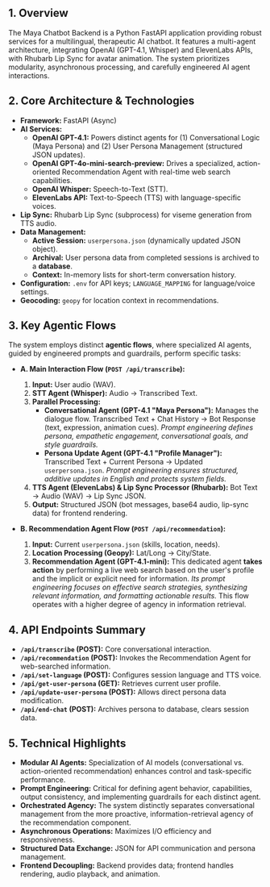 ## 1. Overview

The Maya Chatbot Backend is a Python FastAPI application providing robust services for a multilingual, therapeutic AI chatbot. It features a multi-agent architecture, integrating OpenAI (GPT-4.1, Whisper) and ElevenLabs APIs, with Rhubarb Lip Sync for avatar animation. The system prioritizes modularity, asynchronous processing, and carefully engineered AI agent interactions.

## 2. Core Architecture & Technologies

*   **Framework:** FastAPI (Async)
*   **AI Services:**
    *   **OpenAI GPT-4.1:** Powers distinct agents for (1) Conversational Logic (Maya Persona) and (2) User Persona Management (structured JSON updates).
    *   **OpenAI GPT-4o-mini-search-preview:** Drives a specialized, action-oriented Recommendation Agent with real-time web search capabilities.
    *   **OpenAI Whisper:** Speech-to-Text (STT).
    *   **ElevenLabs API:** Text-to-Speech (TTS) with language-specific voices.
*   **Lip Sync:** Rhubarb Lip Sync (subprocess) for viseme generation from TTS audio.
*   **Data Management:**
    *   **Active Session:** `userpersona.json` (dynamically updated JSON object).
    *   **Archival:** User persona data from completed sessions is archived to a **database**.
    *   **Context:** In-memory lists for short-term conversation history.
*   **Configuration:** `.env` for API keys; `LANGUAGE_MAPPING` for language/voice settings.
*   **Geocoding:** `geopy` for location context in recommendations.

## 3. Key Agentic Flows

The system employs distinct **agentic flows**, where specialized AI agents, guided by engineered prompts and guardrails, perform specific tasks:

*   **A. Main Interaction Flow (`POST /api/transcribe`):**
    1.  **Input:** User audio (WAV).
    2.  **STT Agent (Whisper):** Audio -> Transcribed Text.
    3.  **Parallel Processing:**
        *   **Conversational Agent (GPT-4.1 "Maya Persona"):** Manages the dialogue flow. Transcribed Text + Chat History -> Bot Response (text, expression, animation cues). *Prompt engineering defines persona, empathetic engagement, conversational goals, and style guardrails.*
        *   **Persona Update Agent (GPT-4.1 "Profile Manager"):** Transcribed Text + Current Persona -> Updated `userpersona.json`. *Prompt engineering ensures structured, additive updates in English and protects system fields.*
    4.  **TTS Agent (ElevenLabs) & Lip Sync Processor (Rhubarb):** Bot Text -> Audio (WAV) -> Lip Sync JSON.
    5.  **Output:** Structured JSON (bot messages, base64 audio, lip-sync data) for frontend rendering.

*   **B. Recommendation Agent Flow (`POST /api/recommendation`):**
    1.  **Input:** Current `userpersona.json` (skills, location, needs).
    2.  **Location Processing (Geopy):** Lat/Long -> City/State.
    3.  **Recommendation Agent (GPT-4.1-mini):** This dedicated agent **takes action** by performing a live web search based on the user's profile and the implicit or explicit need for information. *Its prompt engineering focuses on effective search strategies, synthesizing relevant information, and formatting actionable results.* This flow operates with a higher degree of agency in information retrieval.

## 4. API Endpoints Summary

*   **`/api/transcribe` (POST):** Core conversational interaction.
*   **`/api/recommendation` (POST):** Invokes the Recommendation Agent for web-searched information.
*   **`/api/set-language` (POST):** Configures session language and TTS voice.
*   **`/api/get-user-persona` (GET):** Retrieves current user profile.
*   **`/api/update-user-persona` (POST):** Allows direct persona data modification.
*   **`/api/end-chat` (POST):** Archives persona to database, clears session data.

## 5. Technical Highlights

*   **Modular AI Agents:** Specialization of AI models (conversational vs. action-oriented recommendation) enhances control and task-specific performance.
*   **Prompt Engineering:** Critical for defining agent behavior, capabilities, output consistency, and implementing guardrails for each distinct agent.
*   **Orchestrated Agency:** The system distinctly separates conversational management from the more proactive, information-retrieval agency of the recommendation component.
*   **Asynchronous Operations:** Maximizes I/O efficiency and responsiveness.
*   **Structured Data Exchange:** JSON for API communication and persona management.
*   **Frontend Decoupling:** Backend provides data; frontend handles rendering, audio playback, and animation.
